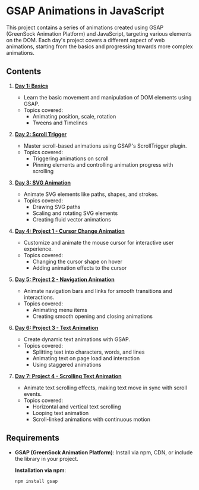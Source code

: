 # GSAP Animations in JavaScript

This project contains a series of animations created using GSAP (GreenSock Animation Platform) and JavaScript, targeting various elements on the DOM. Each day's project covers a different aspect of web animations, starting from the basics and progressing towards more complex animations.

## Contents

1. **[Day 1: Basics](day1-basics/)**
   - Learn the basic movement and manipulation of DOM elements using GSAP.
   - Topics covered:
     - Animating position, scale, rotation
     - Tweens and Timelines

2. **[Day 2: Scroll Trigger](day2-Scroll-trigger/)**
   - Master scroll-based animations using GSAP's ScrollTrigger plugin.
   - Topics covered:
     - Triggering animations on scroll
     - Pinning elements and controlling animation progress with scrolling

3. **[Day 3: SVG Animation](day3-svg-animation/)**
   - Animate SVG elements like paths, shapes, and strokes.
   - Topics covered:
     - Drawing SVG paths
     - Scaling and rotating SVG elements
     - Creating fluid vector animations

4. **[Day 4: Project 1 - Cursor Change Animation](day4-project1-cursor-change/)**
   - Customize and animate the mouse cursor for interactive user experience.
   - Topics covered:
     - Changing the cursor shape on hover
     - Adding animation effects to the cursor

5. **[Day 5: Project 2 - Navigation Animation](day5-project2-nav-animation/)**
   - Animate navigation bars and links for smooth transitions and interactions.
   - Topics covered:
     - Animating menu items
     - Creating smooth opening and closing animations

6. **[Day 6: Project 3 - Text Animation](day6-project3-text-animation/)**
   - Create dynamic text animations with GSAP.
   - Topics covered:
     - Splitting text into characters, words, and lines
     - Animating text on page load and interaction
     - Using staggered animations

7. **[Day 7: Project 4 - Scrolling Text Animation](day7-project4-scrolling-text-animation/)**
   - Animate text scrolling effects, making text move in sync with scroll events.
   - Topics covered:
     - Horizontal and vertical text scrolling
     - Looping text animation
     - Scroll-linked animations with continuous motion

## Requirements

- **GSAP (GreenSock Animation Platform)**: Install via npm, CDN, or include the library in your project.
  
  **Installation via npm**:
  ```bash
  npm install gsap
  ```
